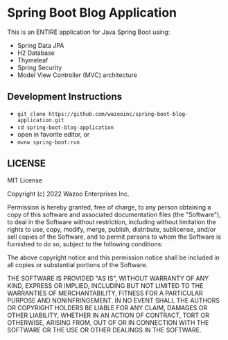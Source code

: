# Spring Boot Blog Application

This is an ENTIRE application for Java Spring Boot using:
- Spring Data JPA
- H2 Database
- Thymeleaf
- Spring Security
- Model View Controller (MVC) architecture



## Development Instructions

- `git clone https://github.com/wazooinc/spring-boot-blog-application.git`
- `cd spring-boot-blog-application`
- open in favorite editor, or
- `mvnw spring-boot:run`




## LICENSE

MIT License

Copyright (c) 2022 Wazoo Enterprises Inc.

Permission is hereby granted, free of charge, to any person obtaining a copy
of this software and associated documentation files (the "Software"), to deal
in the Software without restriction, including without limitation the rights
to use, copy, modify, merge, publish, distribute, sublicense, and/or sell
copies of the Software, and to permit persons to whom the Software is
furnished to do so, subject to the following conditions:

The above copyright notice and this permission notice shall be included in all
copies or substantial portions of the Software.

THE SOFTWARE IS PROVIDED "AS IS", WITHOUT WARRANTY OF ANY KIND, EXPRESS OR
IMPLIED, INCLUDING BUT NOT LIMITED TO THE WARRANTIES OF MERCHANTABILITY,
FITNESS FOR A PARTICULAR PURPOSE AND NONINFRINGEMENT. IN NO EVENT SHALL THE
AUTHORS OR COPYRIGHT HOLDERS BE LIABLE FOR ANY CLAIM, DAMAGES OR OTHER
LIABILITY, WHETHER IN AN ACTION OF CONTRACT, TORT OR OTHERWISE, ARISING FROM,
OUT OF OR IN CONNECTION WITH THE SOFTWARE OR THE USE OR OTHER DEALINGS IN THE
SOFTWARE.
